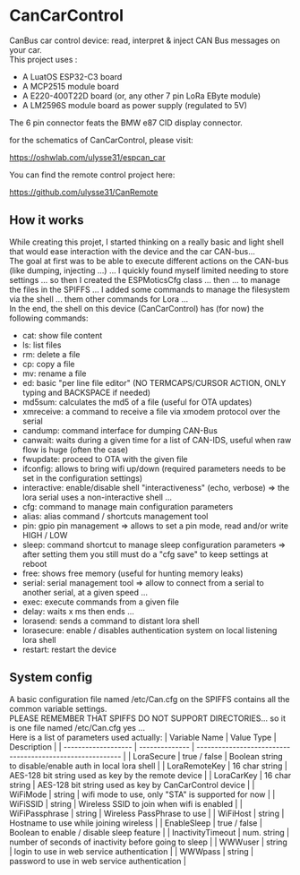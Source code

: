 # CanCarControl
CanBus car control device: read, interpret &amp; inject CAN Bus messages on your car.  
This project uses :
* A LuatOS ESP32-C3 board
* A MCP2515 module board
* A E220-400T22D board (or, any other 7 pin LoRa EByte module)
* A LM2596S module board as power supply (regulated to 5V) 

The 6 pin connector feats the BMW e87 CID display connector.  

for the schematics of CanCarControl, please visit:  

https://oshwlab.com/ulysse31/espcan_car

You can find the remote control project here:  

https://github.com/ulysse31/CanRemote

## How it works
While creating this projet, I started thinking on a really basic and light shell that would ease interaction with the device and the car CAN-bus...  
The goal at first was to be able to execute different actions on the CAN-bus (like dumping, injecting ...) ... I quickly found myself limited needing to store settings ... so then I created the ESPMoticsCfg class ... then ... to manage the files in the SPIFFS ... I added some commands to manage the filesystem via the shell ... them other commands for Lora ...  
In the end, the shell on this device (CanCarControl) has (for now) the following commands:
  * cat: show file content
  * ls: list files
  * rm: delete a file
  * cp: copy a file
  * mv: rename a file
  * ed: basic "per line file editor" (NO TERMCAPS/CURSOR ACTION, ONLY typing and BACKSPACE if needed)
  * md5sum: calculates the md5 of a file (useful for OTA updates)
  * xmreceive: a command to receive a file via xmodem protocol over the serial
  * candump: command interface for dumping CAN-Bus
  * canwait: waits during a given time for a list of CAN-IDS, useful when raw flow is huge (often the case)
  * fwupdate: proceed to OTA with the given file
  * ifconfig: allows to bring wifi up/down (required parameters needs to be set in the configuration settings)
  * interactive: enable/disable shell "interactiveness" (echo, verbose) => the lora serial uses a non-interactive shell ...
  * cfg: command to manage main configuration parameters
  * alias: alias command / shortcuts management tool
  * pin: gpio pin management => allows to set a pin mode, read and/or write HIGH / LOW
  * sleep: command shortcut to manage sleep configuration parameters => after setting them you still must do a "cfg save" to keep settings at reboot
  * free: shows free memory (useful for hunting memory leaks)
  * serial: serial management tool => allow to connect from a serial to another serial, at a given speed ...
  * exec: execute commands from a given file
  * delay: waits x ms then ends ...
  * lorasend: sends a command to distant lora shell
  * lorasecure: enable / disables authentication system on local listening lora shell
  * restart: restart the device

## System config
A basic configuration file named /etc/Can.cfg on the SPIFFS contains all the common variable settings.  
PLEASE REMEMBER THAT SPIFFS DO NOT SUPPORT DIRECTORIES...  so it is one file named /etc/Can.cfg yes ...  
Here is a list of parameters used actually:
  |    Variable Name    |   Value Type   |                        Description                        |
  | ------------------- | -------------- | --------------------------------------------------------- |
  | LoraSecure          |  true / false  | Boolean string to disable/enable auth in local lora shell |
  | LoraRemoteKey       | 16 char string | AES-128 bit string used as key by the remote device       |
  | LoraCarKey          | 16 char string | AES-128 bit string used as key by CanCarControl device    |
  | WiFiMode            |    string      | wifi mode to use, only "STA" is supported for now         |
  | WiFiSSID            |    string      | Wireless SSID to join when wifi is enabled                |
  | WiFiPassphrase      |    string      | Wireless PassPhrase to use                                |
  | WiFiHost            |    string      | Hostname to use while joining wireless                    |
  | EnableSleep         |  true / false  | Boolean to enable / disable sleep feature                 |
  | InactivityTimeout   |  num. string   | number of seconds of inactivity before going to sleep     |
  | WWWuser             |    string      | login to use in web service authentication                |
  | WWWpass             |    string      | password to use in web service authentication             |
  
